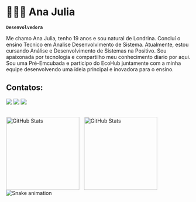 # 👩🏻‍💻 Ana Julia

**`Desenvolvedora`**

Me chamo Ana Julia, tenho 19 anos e sou natural de Londrina. Concluí o ensino Tecnico em Analise Desenvolvimento de Sistema. Atualmente, estou cursando Análise e Desenvolvimento de Sistemas na Positivo. Sou apaixonada por tecnologia e compartilho meu conhecimento diario por aqui. Sou uma Pré-Emcubada e participo do EcoHub juntamente com a minha equipe desenvolvendo uma ideia principal e inovadora para o ensino.

## Contatos:
<div>
<a href="https://www.instagram.com/anaju.ffernandes?igsh=MWU0ZXVkbThhb2N1MA==" target="_blank"><img loading="lazy" src="https://img.shields.io/badge/-Instagram-%23E4405F?style=for-the-badge&logo=instagram&logoColor=white" target="_blank"></a>
<a href = "mailto:santosffernandesana@gmail.com"><img loading="lazy" src="https://img.shields.io/badge/Gmail-D14836?style=for-the-badge&logo=gmail&logoColor=white" target="_blank"></a>
<a href="www.linkedin.com/in/ana-julia-dos-santos-fernandes-51aa91231" target="_blank"><img loading="lazy" src="https://img.shields.io/badge/-LinkedIn-%230077B5?style=for-the-badge&logo=linkedin&logoColor=white" target="_blank"></a>   
  
</div><br>

<img 
    align="left" 
    alt="GitHub Stats" 
    height="200" 
    style="padding-right: 10px;" 
    src="https://github-readme-stats.vercel.app/api?username=AnaJuliaSFernandes&show_icons=true&theme=radical&include_all_commits=true&locale=pt-br" 
  />
  <img 
      align="left" 
      alt="GitHub Stats" 
      height="200" 
      src="https://github-readme-stats.vercel.app/api/top-langs/?username=AnaJuliaSFernandes&theme=radical&layout=compact&custom_title=Tecnologias&langs_count=9" 
  />
</div>


![Snake animation](https://github.com/AnaJuliaSFernandes/AnaJuliaSFernandes/blob/output/github-contribution-grid-snake.svg)

